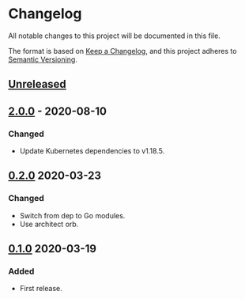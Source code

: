 # Changelog

All notable changes to this project will be documented in this file.

The format is based on [Keep a Changelog](https://keepachangelog.com/en/1.0.0/),
and this project adheres to [Semantic Versioning](https://semver.org/spec/v2.0.0.html).



## [Unreleased]

## [2.0.0] - 2020-08-10

### Changed

- Update Kubernetes dependencies to v1.18.5.

## [0.2.0] 2020-03-23

### Changed

- Switch from dep to Go modules.
- Use architect orb.



## [0.1.0] 2020-03-19

### Added

- First release.



[Unreleased]: https://github.com/giantswarm/randomkeys/compare/v2.0.0...HEAD
[2.0.0]: https://github.com/giantswarm/randomkeys/compare/v0.2.0...v2.0.0
[0.2.0]: https://github.com/giantswarm/randomkeys/compare/v0.1.0...v0.2.0
[0.1.0]: https://github.com/giantswarm/randomkeys/releases/tag/v0.1.0
